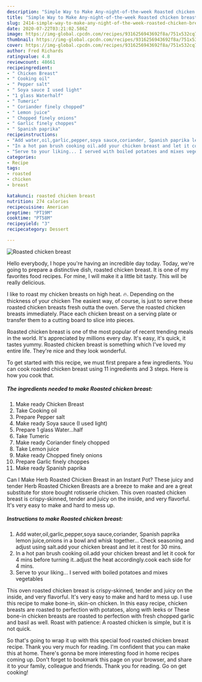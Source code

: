 ```yaml
---
description: "Simple Way to Make Any-night-of-the-week Roasted chicken breast"
title: "Simple Way to Make Any-night-of-the-week Roasted chicken breast"
slug: 2414-simple-way-to-make-any-night-of-the-week-roasted-chicken-breast
date: 2020-07-22T03:21:02.586Z
image: https://img-global.cpcdn.com/recipes/9316256943692f8a/751x532cq70/roasted-chicken-breast-recipe-main-photo.jpg
thumbnail: https://img-global.cpcdn.com/recipes/9316256943692f8a/751x532cq70/roasted-chicken-breast-recipe-main-photo.jpg
cover: https://img-global.cpcdn.com/recipes/9316256943692f8a/751x532cq70/roasted-chicken-breast-recipe-main-photo.jpg
author: Fred Richards
ratingvalue: 4.8
reviewcount: 48661
recipeingredient:
- " Chicken Breast"
- " Cooking oil"
- " Pepper salt"
- " Soya sauce I used light"
- "1 glass Waterhalf"
- " Tumeric"
- " Coriander finely chopped"
- " Lemon juice"
- " Chopped finely onions"
- " Garlic finely choppes"
- " Spanish paprika"
recipeinstructions:
- "Add water,oil,garlic,pepper,soya sauce,coriander, Spanish paprika lemon juice,onions in a bowl and whisk together... Check seasoning and adjust using salt.add your chicken breast and let it rest for 30 mins."
- "In a hot pan brush cooking oil.add your chicken breast and let it cook for 4 mins before turning it..adjust the heat accordingly.cook each side for 4 mins."
- "Serve to your liking... I served with boiled potatoes and mixes vegetables"
categories:
- Recipe
tags:
- roasted
- chicken
- breast

katakunci: roasted chicken breast 
nutrition: 274 calories
recipecuisine: American
preptime: "PT19M"
cooktime: "PT58M"
recipeyield: "3"
recipecategory: Dessert

---
```



![Roasted chicken breast](https://img-global.cpcdn.com/recipes/9316256943692f8a/751x532cq70/roasted-chicken-breast-recipe-main-photo.jpg)

Hello everybody, I hope you're having an incredible day today. Today, we're going to prepare a distinctive dish, roasted chicken breast. It is one of my favorites food recipes. For mine, I will make it a little bit tasty. This will be really delicious.

I like to roast my chicken breasts on high heat. 🔥. Depending on the thickness of your chicken The easiest way, of course, is just to serve these roasted chicken breasts fresh outta the oven. Serve the roasted chicken breasts immediately. Place each chicken breast on a serving plate or transfer them to a cutting board to slice into pieces.

Roasted chicken breast is one of the most popular of recent trending meals in the world. It's appreciated by millions every day. It's easy, it's quick, it tastes yummy. Roasted chicken breast is something which I've loved my entire life. They're nice and they look wonderful.


To get started with this recipe, we must first prepare a few ingredients. You can cook roasted chicken breast using 11 ingredients and 3 steps. Here is how you cook that.

<!--inarticleads1-->

##### The ingredients needed to make Roasted chicken breast:

1. Make ready  Chicken Breast
1. Take  Cooking oil
1. Prepare  Pepper salt
1. Make ready  Soya sauce (I used light)
1. Prepare 1 glass Water...half
1. Take  Tumeric
1. Make ready  Coriander finely chopped
1. Take  Lemon juice
1. Make ready  Chopped finely onions
1. Prepare  Garlic finely choppes
1. Make ready  Spanish paprika


Can I Make Herb Roasted Chicken Breast in an Instant Pot? These juicy and tender Herb Roasted Chicken Breasts are a breeze to make and are a great substitute for store bought rotisserie chicken. This oven roasted chicken breast is crispy-skinned, tender and juicy on the inside, and very flavorful. It&#39;s very easy to make and hard to mess up. 

<!--inarticleads2-->

##### Instructions to make Roasted chicken breast:

1. Add water,oil,garlic,pepper,soya sauce,coriander, Spanish paprika lemon juice,onions in a bowl and whisk together... Check seasoning and adjust using salt.add your chicken breast and let it rest for 30 mins.
1. In a hot pan brush cooking oil.add your chicken breast and let it cook for 4 mins before turning it..adjust the heat accordingly.cook each side for 4 mins.
1. Serve to your liking... I served with boiled potatoes and mixes vegetables


This oven roasted chicken breast is crispy-skinned, tender and juicy on the inside, and very flavorful. It&#39;s very easy to make and hard to mess up. I use this recipe to make bone-in, skin-on chicken. In this easy recipe, chicken breasts are roasted to perfection with potatoes, along with leeks or These bone-in chicken breasts are roasted to perfection with fresh chopped garlic and basil as well. Roast with patience: A roasted chicken is simple, but it is not quick. 

So that's going to wrap it up with this special food roasted chicken breast recipe. Thank you very much for reading. I'm confident that you can make this at home. There's gonna be more interesting food in home recipes coming up. Don't forget to bookmark this page on your browser, and share it to your family, colleague and friends. Thank you for reading. Go on get cooking!
